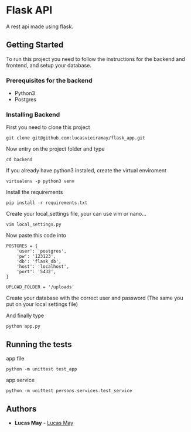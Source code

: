 # Flask API

A rest api made using flask.

## Getting Started

To run this project you need to follow the instructions for the backend and frontend, and setup your database.

### Prerequisites for the backend

- Python3
- Postgres

### Installing Backend

First you need to clone this project
```
git clone git@github.com:lucasvieiramay/flask_app.git
```

Now entry on the project folder and type
```
cd backend
```

If you already have python3 instaled, create the virtual enviroment

```
virtualenv -p python3 venv
```

Install the requirements
```
pip install -r requirements.txt
```

Create your local_settings file, your can use vim or nano...

```
vim local_settings.py
```

Now paste this code into

```
POSTGRES = {
    'user': 'postgres',
    'pw': '123123',
    'db': 'flask_db',
    'host': 'localhost',
    'port': '5432',
}

UPLOAD_FOLDER = '/uploads'
```

Create your database with the correct user and password (The same you put on your local settings file)

And finally type

```
python app.py
```

## Running the tests

app file
```
python -m unittest test_app
```
app service
```
python -m unittest persons.services.test_service
```

## Authors

* **Lucas May**  - [Lucas May](https://github.com/lucasvieiramay)
